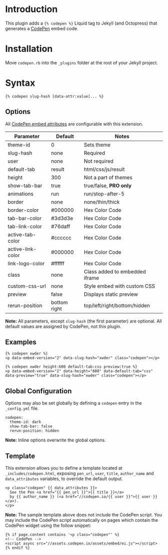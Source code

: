# Introduction

This plugin adds a `{% codepen %}` Liquid tag to Jekyll (and Octopress) that generates a [CodePen](http://codepen.io) embed code.

# Installation

Move `codepen.rb` into the `_plugins` folder at the root of your Jekyll project.

# Syntax

```liquid
{% codepen slug-hash [data-attr:value]... %}
```

## Options

All [CodePen embed attributes](https://blog.codepen.io/documentation/features/embedded-pens/) are configurable with this extension.

Parameter         | Default      | Notes                         
------------------|--------------|-------------------------------
theme-id          | 0            | Sets theme                    
slug-hash         | none         | Required                      
user              | none         | Not required                  
default-tab       | result       | html/css/js/result            
height            | 300          | Not a part of themes          
show-tab-bar      | true         | true/false, **PRO only**      
animations        | run          | run/stop-after-5              
border            | none         | none/thin/thick               
border-color      | #000000      | Hex Color Code                
tab-bar-color     | #3d3d3e      | Hex Color Code                
tab-link-color    | #76daff      | Hex Color Code                
active-tab-color  | #cccccc      | Hex Color Code                
active-link-color | #000000      | Hex Color Code                
link-logo-color   | #ffffff      | Hex Color Code                
class             | none         | Class added to embedded iframe
custom-css-url    | none         | Style embed with custom CSS   
preview           | false        | Displays static preview       
rerun-position    | bottom right | top/left/right/bottom/hidden  

**Note:** All parameters, except `slug-hash` (the first parameter) are optional. All default values are assigned by CodePen, not this plugin.

## Examples

```liquid
{% codepen xwder %}
<p data-embed-version="2" data-slug-hash="xwder" class="codepen"></p>
```

```liquid
{% codepen xwder height:600 default-tab:css preview:true %}
<p data-embed-version="2" data-height="600" data-default-tab="css" data-preview="true" data-slug-hash="xwder" class="codepen"></p>
```

## Global Configuration

Options may also be set globally by defining a `codepen` entry in the `_config.yml` file.

```
codepen:
  theme-id: dark
  show-tab-bar: false
  rerun-position: hidden
```

**Note:** Inline options overwrite the global options.

## Template

This extension allows you to define a template located at `_includes/codepen.html`, exposing `pen_url`, `user`, `title`, `author_name` and `data_attributes` variables, to override the default output.

```liquid
<p class="codepen" {{ data_attributes }}>
  See the Pen <a href="{{ pen_url }}">{{ title }}</a>
  by {{ author_name }} (<a href="//codepen.io/{{ user }}">{{ user }}</a>).
</p>
```

**Note:** The sample template above does not include the CodePen script. You may include the CodePen script automatically on pages which contain the CodePen widget using the follow snippet:

```liquid
{% if page.content contains '<p class="codepen"' %}
<!-- CodePen -->
<script async src="//assets.codepen.io/assets/embed/ei.js"></script>
{% endif %}
```
